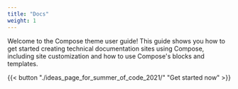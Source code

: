 ```yaml
---
title: "Docs"
weight: 1
---
```


Welcome to the Compose theme user guide! This guide shows you how to get started creating technical documentation sites using Compose, including site customization and how to use Compose's blocks and templates.

{{< button "./ideas_page_for_summer_of_code_2021/" "Get started now" >}}